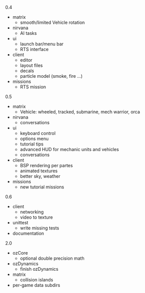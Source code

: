 0.4

- matrix
    * smooth/limited Vehicle rotation
- nirvana
    * AI tasks
- ui
    * launch bar/menu bar
    * RTS interface
- client
    * editor
    * layout files
    * decals
    * particle model (smoke, fire ...)
- missions
    * RTS mission

0.5

- matrix
    * Vehicle: wheeled, tracked, submarine, mech warrior, orca
- nirvana
    * conversations
- ui
    * keyboard control
    * options menu
    * tutorial tips
    * advanced HUD for mechanic units and vehicles
    * conversations
- client
    * BSP rendering per partes
    * animated textures
    * better sky, weather
- missions
    * new tutorial missions

0.6

- client
    * networking
    * video to texture
- unittest
    * write missing tests
- documentation

2.0

- ozCore
    * optional double precision math
- ozDynamics
    * finish ozDynamics
- matrix
    * collision islands
- per-game data subdirs
